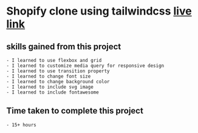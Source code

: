 # Shopify clone using tailwindcss [live link](https://myshopifyclone.netlify.app/)

## skills gained from this project
    - I learned to use flexbox and grid
    - I learned to customize media query for responsive design
    - I learned to use transition property
    - I learned to change font size
    - I learned to change background color
    - I learned to include svg image 
    - I learned to include fontawesome
    
## Time taken to complete this project
    - 15+ hours
